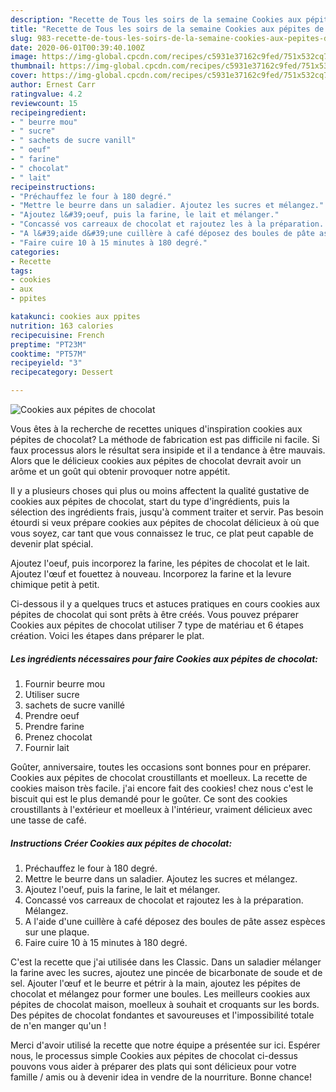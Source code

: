 ```yaml
---
description: "Recette de Tous les soirs de la semaine Cookies aux pépites de chocolat"
title: "Recette de Tous les soirs de la semaine Cookies aux pépites de chocolat"
slug: 983-recette-de-tous-les-soirs-de-la-semaine-cookies-aux-pepites-de-chocolat
date: 2020-06-01T00:39:40.100Z
image: https://img-global.cpcdn.com/recipes/c5931e37162c9fed/751x532cq70/cookies-aux-pepites-de-chocolat-photo-principale-de-la-recette.jpg
thumbnail: https://img-global.cpcdn.com/recipes/c5931e37162c9fed/751x532cq70/cookies-aux-pepites-de-chocolat-photo-principale-de-la-recette.jpg
cover: https://img-global.cpcdn.com/recipes/c5931e37162c9fed/751x532cq70/cookies-aux-pepites-de-chocolat-photo-principale-de-la-recette.jpg
author: Ernest Carr
ratingvalue: 4.2
reviewcount: 15
recipeingredient:
- " beurre mou"
- " sucre"
- " sachets de sucre vanill"
- " oeuf"
- " farine"
- " chocolat"
- " lait"
recipeinstructions:
- "Préchauffez le four à 180 degré."
- "Mettre le beurre dans un saladier. Ajoutez les sucres et mélangez."
- "Ajoutez l&#39;oeuf, puis la farine, le lait et mélanger."
- "Concassé vos carreaux de chocolat et rajoutez les à la préparation. Mélangez."
- "A l&#39;aide d&#39;une cuillère à café déposez des boules de pâte assez espèces sur une plaque."
- "Faire cuire 10 à 15 minutes à 180 degré."
categories:
- Recette
tags:
- cookies
- aux
- ppites

katakunci: cookies aux ppites 
nutrition: 163 calories
recipecuisine: French
preptime: "PT23M"
cooktime: "PT57M"
recipeyield: "3"
recipecategory: Dessert

---
```



![Cookies aux pépites de chocolat](https://img-global.cpcdn.com/recipes/c5931e37162c9fed/751x532cq70/cookies-aux-pepites-de-chocolat-photo-principale-de-la-recette.jpg)

Vous êtes à la recherche de recettes uniques d'inspiration cookies aux pépites de chocolat? La méthode de fabrication est pas difficile ni facile. Si faux processus alors le résultat sera insipide et il a tendance à être mauvais. Alors que le délicieux cookies aux pépites de chocolat devrait avoir un arôme et un goût qui obtenir provoquer notre appétit.

Il y a plusieurs choses qui plus ou moins affectent la qualité gustative de cookies aux pépites de chocolat, start du type d'ingrédients, puis la sélection des ingrédients frais, jusqu'à comment traiter et servir. Pas besoin étourdi si veux prépare cookies aux pépites de chocolat délicieux à où que vous soyez, car tant que vous connaissez le truc, ce plat peut capable de devenir plat spécial.

Ajoutez l&#39;oeuf, puis incorporez la farine, les pépites de chocolat et le lait. Ajoutez l&#39;œuf et fouettez à nouveau. Incorporez la farine et la levure chimique petit à petit.


Ci-dessous il y a quelques trucs et astuces pratiques en cours cookies aux pépites de chocolat qui sont prêts à être créés. Vous pouvez préparer Cookies aux pépites de chocolat utiliser 7 type de matériau et 6 étapes création. Voici les étapes dans préparer le plat.

<!--inarticleads1-->

##### Les ingrédients nécessaires pour faire Cookies aux pépites de chocolat:

1. Fournir  beurre mou
1. Utiliser  sucre
1.   sachets de sucre vanillé
1. Prendre  oeuf
1. Prendre  farine
1. Prenez  chocolat
1. Fournir  lait


Goûter, anniversaire, toutes les occasions sont bonnes pour en préparer. Cookies aux pépites de chocolat croustillants et moelleux. La recette de cookies maison très facile. j&#39;ai encore fait des cookies! chez nous c&#39;est le biscuit qui est le plus demandé pour le goûter. Ce sont des cookies croustillants à l&#39;extérieur et moelleux à l&#39;intérieur, vraiment délicieux avec une tasse de café. 

<!--inarticleads2-->

##### Instructions Créer Cookies aux pépites de chocolat:

1. Préchauffez le four à 180 degré.
1. Mettre le beurre dans un saladier. Ajoutez les sucres et mélangez.
1. Ajoutez l&#39;oeuf, puis la farine, le lait et mélanger.
1. Concassé vos carreaux de chocolat et rajoutez les à la préparation. Mélangez.
1. A l&#39;aide d&#39;une cuillère à café déposez des boules de pâte assez espèces sur une plaque.
1. Faire cuire 10 à 15 minutes à 180 degré.


C&#39;est la recette que j&#39;ai utilisée dans les Classic. Dans un saladier mélanger la farine avec les sucres, ajoutez une pincée de bicarbonate de soude et de sel. Ajouter l&#39;œuf et le beurre et pétrir à la main, ajoutez les pépites de chocolat et mélangez pour former une boules. Les meilleurs cookies aux pépites de chocolat maison, moelleux à souhait et croquants sur les bords. Des pépites de chocolat fondantes et savoureuses et l&#39;impossibilité totale de n&#39;en manger qu&#39;un ! 


Merci d'avoir utilisé la recette que notre équipe a présentée sur ici. Espérer nous, le processus simple Cookies aux pépites de chocolat ci-dessus pouvons vous aider à préparer des plats qui sont délicieux pour votre famille / amis ou à devenir idea in vendre de la nourriture. Bonne chance!

